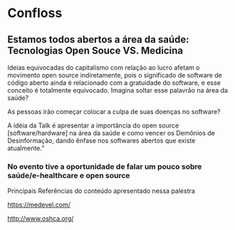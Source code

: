 # Confloss


## Estamos todos abertos a área da saúde: Tecnologias Open Souce VS. Medicina


Ideias equivocadas do capitalismo com relação ao lucro afetam o movimento open source indiretamente, pois o significado de software de código aberto ainda é relacionado com a gratuidade do software, e esse conceito é totalmente equivocado. Imagina soltar esse palavrão na área da saúde? 

As pessoas irão começar colocar a culpa de suas doenças no software?

A idéia da Talk é apresentar a importância do open source [software/hardware] na área da saúde e como vencer os Demônios de Desinformação, dando ênfase nos softwares abertos que existe atualmente.”


### No evento tive a oportunidade de falar um pouco sobre saúde/e-healthcare e open source



Principais Referências do conteúdo apresentado nessa palestra


https://medevel.com/

http://www.oshca.org/


